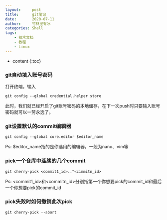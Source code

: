 ```yaml
---
layout:     post
title:      git笔记
date:       2020-07-11
author:     竹林里有冰
categories: Shell
tags:
    - 技术文档
    - 教程
    - Linux
---
```


* content
{:toc}

### git自动填入账号密码

打开终端，输入

```shell
git config --global credential.helper store
```
此时，我们就已经开启了git账号密码的本地储存，在下一次push时只要输入账号密码就可以一劳永逸了。

### git设置默认的commit编辑器

```shell
git config --global core.editor $editor_name
```

Ps: $editor_name指的是你选用的编辑器，一般为nano、vim等

### pick一个仓库中连续的几个commit

```shell
git cherry-pick <commit1_id>..^<cimmitn_id>
```

Ps: <commit1_id>和<commitn_id>分别指第一个你想要pick的commit_id和最后一个你想要pick的commit_id

### pick失败时如何撤销此次pick

```shell
git cherry-pick --abort
```

